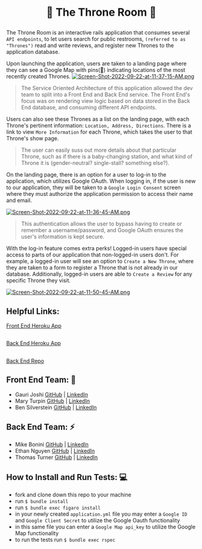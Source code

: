 
# <p align="center">  :crown: The Throne Room :crown: </p>

The Throne Room is an interactive rails application that consumes several `API endpoints`, to let users search for public restrooms, `(referred to as "Thrones")` read and write reviews, and register new Thrones to the application database.

Upon launching the application, users are taken to a landing page where they can see a Google Map with pins(:toilet:) indicating locations of the most recently created Thrones. 
[![Screen-Shot-2022-09-22-at-11-37-15-AM.png](https://i.postimg.cc/rpLfv3hr/Screen-Shot-2022-09-22-at-11-37-15-AM.png)](https://postimg.cc/nX0KmRfF)
> The Service Oriented Architecture of this application allowed the dev team to split into a Front End and Back End service. The Front End's focus was on rendering view logic based on data stored in the Back End database, and consuming different API endpoints.

Users can also see these Thrones as a list on the landing page, with each Throne's pertinent information: `Location, Address, Directions`. There is a link to view `More Information` for each Throne, which takes the user to that Throne's show page. 

> The user can easily suss out more details about that particular Throne, such as if there is a baby-changing station, and what kind of Throne it is (gender-neutral? single-stall? something else?). 

On the landing page, there is an option for a user to log-in to the application, which utilizes Google OAuth. When logging in, if the user is new to our application, they will be taken to a `Google Login Consent` screen where they must authorize the application permission to access their name and email. 

[![Screen-Shot-2022-09-22-at-11-36-45-AM.png](https://i.postimg.cc/j51gk5Bs/Screen-Shot-2022-09-22-at-11-36-45-AM.png)](https://postimg.cc/vgWt4QQj)
> This authentication allows the user to bypass having to create or remember a username/password, and Google OAuth ensures the user's information is kept secure. 

With the log-in feature comes extra perks! Logged-in users have special access to parts of our application that non-logged-in users don't. For example, a logged-in user will see an option to `Create a New Throne`, where they are taken to a form to register a Throne that is not already in our database. Additionally, logged-in users are able to `Create a Review` for any specific Throne they visit. 

[![Screen-Shot-2022-09-22-at-11-50-45-AM.png](https://i.postimg.cc/KvKWgd46/Screen-Shot-2022-09-22-at-11-50-45-AM.png)](https://postimg.cc/LnpDcQtD)

## Helpful Links:
[Front End Heroku App](https://damp-hamlet-10233.herokuapp.com)
##
[Back End Heroku App](https://the-throne-room-api.herokuapp.com) 
##
[Back End Repo](https://github.com/EagleEye5085/The_Throne_Room_api)
##
## __Front End Team:__ :crystal_ball:

- Gauri Joshi [GitHub](https://github.com/gaurijo) | [LinkedIn](https://linkedin.com/in/gaurijo)
- Mary Turpin [GitHub](https://github.com/MaryT573) | [LinkedIn](https://www.linkedin.com/in/mary-turpin-434140150)
- Ben Silverstein [GitHub](https://github.com/bensjsilverstein) | [LinkedIn](https://www.linkedin.com/in/benjamin-silverstein-42545a109)
##

## __Back End Team:__ :zap:

- Mike Bonini [GitHub](https://github.com/mkbonini) | [LinkedIn](https://www.linkedin.com/in/michael-bonini-187157131)
- Ethan Nguyen [GitHub](https://github.com/Ethan-t-n) | [LinkedIn](https://www.linkedin.com/in/ethan-nguyen-82b398233)
- Thomas Turner [GitHub](https://github.com/EagleEye5085) | [LinkedIn](https://www.linkedin.com/in/thomasturner482)
##


## How to Install and Run Tests: :computer:

- fork and clone down this repo to your machine 
- run `$ bundle install`
- run `$ bundle exec figaro install` 
- in your newly created `application.yml` file you may enter a `Google ID` and `Google Client Secret` to utilize the Google Oauth functionality
- in this same file you can enter a `Google Map api_key` to utilize the Google Map functionality
- to run the tests run `$ bundle exec rspec`





